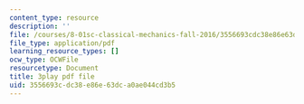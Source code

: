 ```yaml
---
content_type: resource
description: ''
file: /courses/8-01sc-classical-mechanics-fall-2016/3556693cdc38e86e63dca0ae044cd3b5_rd9d0WBFzt8.pdf
file_type: application/pdf
learning_resource_types: []
ocw_type: OCWFile
resourcetype: Document
title: 3play pdf file
uid: 3556693c-dc38-e86e-63dc-a0ae044cd3b5
---
```

